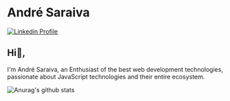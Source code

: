 # André Saraiva
<a href="https://www.linkedin.com/in/andre2654/"><img src="https://img.shields.io/badge/-LinkedIn-blue" alt="Linkedin Profile" /></a>
## Hi👋,
I'm André Saraiva, an Enthusiast of the best web development technologies, passionate about JavaScript technologies and their entire ecosystem.

![Anurag's github stats](https://github-readme-stats.vercel.app/api?username=andre2654&show_icons=true&theme=dracula)
